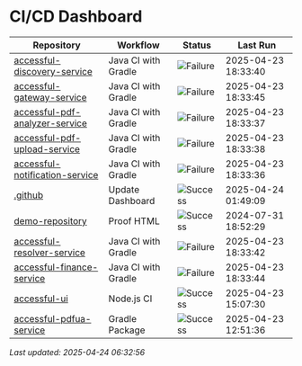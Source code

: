 # CI/CD Dashboard

| Repository | Workflow | Status | Last Run |
| ---------- | -------- | ------ | -------- |
| [accessful-discovery-service](https://github.com/Accessful-AI/accessful-discovery-service) | Java CI with Gradle | ![Failure](https://img.shields.io/badge/Failure-red) | 2025-04-23 18:33:40 |
| [accessful-gateway-service](https://github.com/Accessful-AI/accessful-gateway-service) | Java CI with Gradle | ![Failure](https://img.shields.io/badge/Failure-red) | 2025-04-23 18:33:45 |
| [accessful-pdf-analyzer-service](https://github.com/Accessful-AI/accessful-pdf-analyzer-service) | Java CI with Gradle | ![Failure](https://img.shields.io/badge/Failure-red) | 2025-04-23 18:33:37 |
| [accessful-pdf-upload-service](https://github.com/Accessful-AI/accessful-pdf-upload-service) | Java CI with Gradle | ![Failure](https://img.shields.io/badge/Failure-red) | 2025-04-23 18:33:38 |
| [accessful-notification-service](https://github.com/Accessful-AI/accessful-notification-service) | Java CI with Gradle | ![Failure](https://img.shields.io/badge/Failure-red) | 2025-04-23 18:33:36 |
| [.github](https://github.com/Accessful-AI/.github) | Update Dashboard | ![Success](https://img.shields.io/badge/Success-brightgreen) | 2025-04-24 01:49:09 |
| [demo-repository](https://github.com/Accessful-AI/demo-repository) | Proof HTML | ![Success](https://img.shields.io/badge/Success-brightgreen) | 2024-07-31 18:52:29 |
| [accessful-resolver-service](https://github.com/Accessful-AI/accessful-resolver-service) | Java CI with Gradle | ![Failure](https://img.shields.io/badge/Failure-red) | 2025-04-23 18:33:42 |
| [accessful-finance-service](https://github.com/Accessful-AI/accessful-finance-service) | Java CI with Gradle | ![Failure](https://img.shields.io/badge/Failure-red) | 2025-04-23 18:33:44 |
| [accessful-ui](https://github.com/Accessful-AI/accessful-ui) | Node.js CI | ![Success](https://img.shields.io/badge/Success-brightgreen) | 2025-04-23 15:07:30 |
| [accessful-pdfua-service](https://github.com/Accessful-AI/accessful-pdfua-service) | Gradle Package | ![Success](https://img.shields.io/badge/Success-brightgreen) | 2025-04-23 12:51:36 |


*Last updated: 2025-04-24 06:32:56*